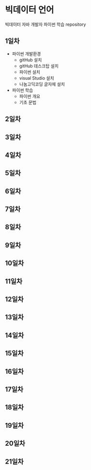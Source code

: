 # 빅데이터 언어
빅데이터 자바 개발자 파이썬 학습 repository


## 1일차
- 파이썬 개발환경
    - gitHub 설치
    - gitHub 데스크탑 설치
    - 파이썬 설치
    - visual Studio 설치
    - 나눔고딕코딩 글자체 설치
- 파이썬 학습
    - 파이썬 개요
    - 기초 문법
## 2일차
## 3일차
## 4일차
## 5일차
## 6일차
## 7일차
## 8일차
## 9일차
## 10일차
## 11일차
## 12일차
## 13일차
## 14일차
## 15일차
## 16일차
## 17일차
## 18일차
## 19일차
## 20일차
## 21일차